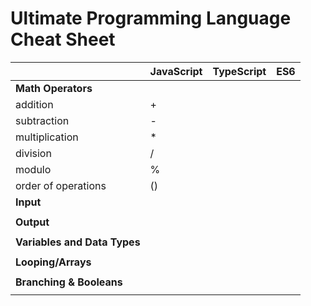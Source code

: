 # Ultimate Programming Language Cheat Sheet

| |JavaScript | TypeScript | ES6
|-|-|-|-|
| **Math Operators** | | | |
| addition| + | | |
| subtraction| - | | |
| multiplication| * | | |
| division| / | | |
| modulo| % | | |
| order of operations| () | | |
| **Input** | | | |
| | | | |
| **Output** | | | |
| | | | |
| **Variables and Data Types**| | | |
| | | | |
| **Looping/Arrays**| | | |
| | | | |
| **Branching & Booleans**| | | |
| | | | |
